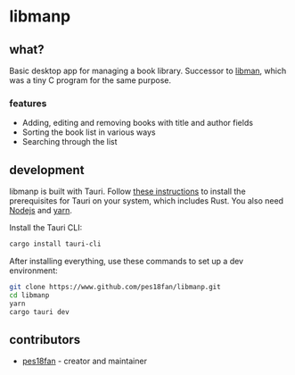 # libmanp

## what?

Basic desktop app for managing a book library. Successor to [libman](https://www.github.com/pes18fan/libman), which was a tiny C program for the same purpose.

### features

- Adding, editing and removing books with title and author fields
- Sorting the book list in various ways
- Searching through the list

## development

libmanp is built with Tauri. Follow [these instructions](https://tauri.app/v1/guides/getting-started/prerequisites/) to install the prerequisites for Tauri on your system, which includes Rust. You also need [Nodejs](https://nodejs.dev) and [yarn](https://yarnpkg.com).

Install the Tauri CLI:

```bash
cargo install tauri-cli
```

After installing everything, use these commands to set up a dev environment:

```bash
git clone https://www.github.com/pes18fan/libmanp.git
cd libmanp
yarn
cargo tauri dev
```

## contributors

- [pes18fan](https://www.github.com/pes18fan) - creator and maintainer
